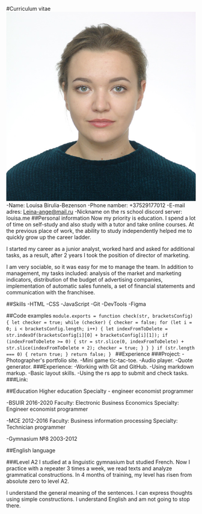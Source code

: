#Curriculum vitae
![My foto](/Birulia-Bezenson.JPG "My foto")
-Name: Louisa Birulia-Bezenson
-Phone namber: +37529177012
-E-mail adres: Leina-ange@mail.ru
-Nickname on the rs school discord server: louisa.me
##Personal information
Now my priority is education. I spend a lot of time on self-study and also study with a tutor and take online courses. At the previous place of work, the ability to study independently helped me to quickly grow up the career ladder.

I started my career as a junior analyst, worked hard and asked for additional tasks, as a result, after 2 years I took the position of director of marketing.

I am very sociable, so it was easy for me to manage the team. In addition to management, my tasks included: analysis of the market and marketing indicators, distribution of the budget of advertising companies, implementation of automatic sales funnels, a set of financial statements and communication with the franchisee.

##Skills
-HTML
-CSS
-JavaScript
-Git
-DevTools
-Figma

##Code examples
`module.exports = function check(str, bracketsConfig) {
  let checker = true;
    while (checker) {
        checker = false;
        for (let i = 0; i < bracketsConfig.length; i++) {
            let indexFromToDelete = str.indexOf(bracketsConfig[i][0] + bracketsConfig[i][1]);
            if (indexFromToDelete >= 0) {
                str = str.slice(0, indexFromToDelete) + str.slice(indexFromToDelete + 2);
                checker = true;
            }
        }
    }
    if (str.length === 0) {
        return true;
    }
    return false;
}
`
##Experience
###Рroject:
 -Photographer's portfolio site.
 -Mini game tic-tac-toe.
 -Audio player.
 -Quote generator.
###Experience:
 -Working with Git and GitHub.
 -Using markdown markup.
 -Basic layout skills. 
 -Using the rs app to submit and check tasks.
###Link:

##Education
Higher education
Specialty - engineer economist programmer

-BSUIR 2016-2020
Faculty: Electronic Business Economics
Specialty: Engineer economist programmer

-MCE 2012-2016
Faculty: Business information processing
Specialty: Technician programmer

-Gymnasium №8 2003-2012

##English language

###Level A2
I studied at a linguistic gymnasium but studied French.
Now I practice with a repeater 3 times a week, we read texts and analyze grammatical constructions. In 4 months of training, my level has risen from absolute zero to level A2.

I understand the general meaning of the sentences. I can express thoughts using simple constructions. I understand English and am not going to stop there.
